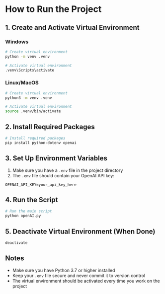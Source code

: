 # How to Run the Project

## 1. Create and Activate Virtual Environment

### Windows
```bash
# Create virtual environment
python -m venv .venv

# Activate virtual environment
.venv\Scripts\activate
```

### Linux/MacOS
```bash
# Create virtual environment
python3 -m venv .venv

# Activate virtual environment
source .venv/bin/activate
```

## 2. Install Required Packages

```bash
# Install required packages
pip install python-dotenv openai
```

## 3. Set Up Environment Variables

1. Make sure you have a `.env` file in the project directory
2. The `.env` file should contain your OpenAI API key:
```
OPENAI_API_KEY=your_api_key_here
```

## 4. Run the Script

```bash
# Run the main script
python openAI.py
```

## 5. Deactivate Virtual Environment (When Done)

```bash
deactivate
```

## Notes
- Make sure you have Python 3.7 or higher installed
- Keep your `.env` file secure and never commit it to version control
- The virtual environment should be activated every time you work on the project

